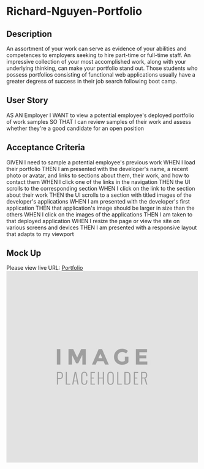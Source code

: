 # Richard-Nguyen-Portfolio

## Description
An assortment of your work can serve as evidence of your abilities and competences to employers seeking to hire part-time or full-time staff. An impressive collection of your most accomplished work, along with your underlying thinking, can make your portfolio stand out. Those students who possess portfolios consisting of functional web applications usually have a greater degress of success in their job search following boot camp.

## User Story
AS AN Employer
I WANT to view a potential employee's deployed portfolio of work samples
SO THAT I can review samples of their work and assess whether they're a good candidate for an open position

## Acceptance Criteria 
GIVEN I need to sample a potential employee's previous work
WHEN I load their portfolio
THEN I am presented with the developer's name, a recent photo or avatar, and links to sections about them, their work, and how to contact them
WHEN I click one of the links in the navigation
THEN the UI scrolls to the corresponding section
WHEN I click on the link to the section about their work
THEN the UI scrolls to a section with titled images of the developer's applications
WHEN I am presented with the developer's first application
THEN that application's image should be larger in size than the others
WHEN I click on the images of the applications
THEN I am taken to that deployed application
WHEN I resize the page or view the site on various screens and devices
THEN I am presented with a responsive layout that adapts to my viewport

## Mock Up
Please view live URL:
[Portfolio](https://rxn3202.github.io/Richard-Nguyen-Portfolio/)
![alt text](assets/images/default-image-placeholder.jpg)